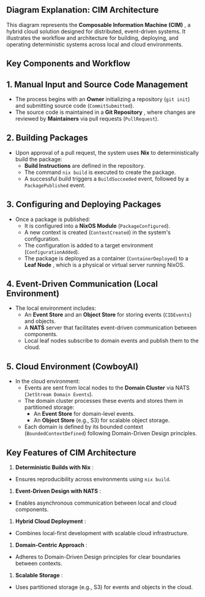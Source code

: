 
## **Diagram Explanation: CIM Architecture**

This diagram represents the  **Composable Information Machine (CIM)** , a hybrid cloud solution designed for distributed, event-driven systems. It illustrates the workflow and architecture for building, deploying, and operating deterministic systems across local and cloud environments.

## **Key Components and Workflow**

## **1. Manual Input and Source Code Management**

* The process begins with an **Owner** initializing a repository (`git init`) and submitting source code (`CommitSubmitted`).
* The source code is maintained in a  **Git Repository** , where changes are reviewed by **Maintainers** via pull requests (`PullRequest`).

## **2. Building Packages**

* Upon approval of a pull request, the system uses **Nix** to deterministically build the package:
  * **Build Instructions** are defined in the repository.
  * The command `nix build` is executed to create the package.
  * A successful build triggers a `BuildSucceeded` event, followed by a `PackagePublished` event.

## **3. Configuring and Deploying Packages**

* Once a package is published:
  * It is configured into a **NixOS Module** (`PackageConfigured`).
  * A new context is created (`ContextCreated`) in the system's configuration.
  * The configuration is added to a target environment (`ConfigurationAdded`).
  * The package is deployed as a container (`ContainerDeployed`) to a  **Leaf Node** , which is a physical or virtual server running NixOS.

## **4. Event-Driven Communication (Local Environment)**

* The local environment includes:
  * An **Event Store** and an **Object Store** for storing events (`CIDEvents`) and objects.
  * A **NATS** server that facilitates event-driven communication between components.
  * Local leaf nodes subscribe to domain events and publish them to the cloud.

## **5. Cloud Environment (CowboyAI)**

* In the cloud environment:
  * Events are sent from local nodes to the **Domain Cluster** via NATS (`JetStream Domain Events`).
  * The domain cluster processes these events and stores them in partitioned storage:
    * An **Event Store** for domain-level events.
    * An **Object Store** (e.g., S3) for scalable object storage.
  * Each domain is defined by its bounded context (`BoundedContextDefined`) following Domain-Driven Design principles.

## **Key Features of CIM Architecture**

1. **Deterministic Builds with Nix** :

* Ensures reproducibility across environments using `nix build`.

1. **Event-Driven Design with NATS** :

* Enables asynchronous communication between local and cloud components.

1. **Hybrid Cloud Deployment** :

* Combines local-first development with scalable cloud infrastructure.

1. **Domain-Centric Approach** :

* Adheres to Domain-Driven Design principles for clear boundaries between contexts.

1. **Scalable Storage** :

* Uses partitioned storage (e.g., S3) for events and objects in the cloud.
